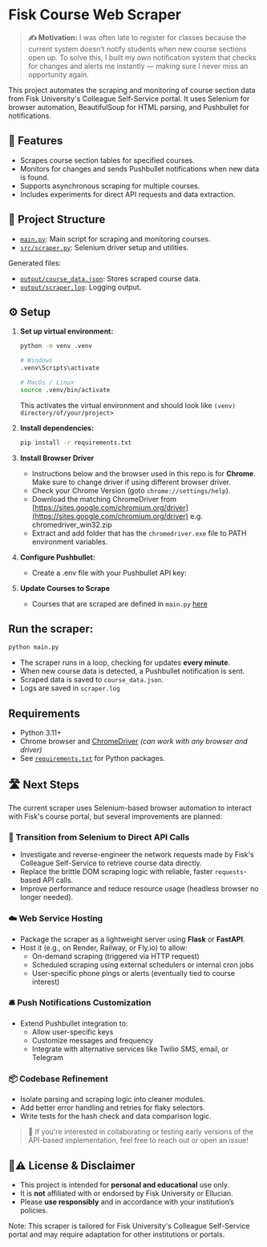 # Fisk Course Web Scraper
> **✍️ Motivation:** I was often late to register for classes because the current system doesn’t notify students when new course sections open up. To solve this, I built my own notification system that checks for changes and alerts me instantly — making sure I never miss an opportunity again.

This project automates the scraping and monitoring of course section data from Fisk University's Colleague Self-Service portal. It uses Selenium for browser automation, BeautifulSoup for HTML parsing, and Pushbullet for notifications.

## 🚀 Features

- Scrapes course section tables for specified courses.
- Monitors for changes and sends Pushbullet notifications when new data is found.
- Supports asynchronous scraping for multiple courses.
- Includes experiments for direct API requests and data extraction.

## 📁 Project Structure

- [`main.py`](main.py): Main script for scraping and monitoring courses.
- [`src/scraper.py`](src/scraper.py): Selenium driver setup and utilities.

Generated files: 
- [`output/course_data.json`](output/course_data.json): Stores scraped course data.
- [`output/scraper.log`](output/scraper.log): Logging output.

## ⚙️ Setup

1. **Set up virtual environment:**
    ```sh
    python -m venv .venv

    # Windows
    .venv\Scripts\activate

    # MacOs / Linux
    source .venv/bin/activate
    ```
    This activates the virtual environment and should look like `(venv) directory/of/your/project>`
2. **Install dependencies:**
   ```sh
   pip install -r requirements.txt
   ```
3. **Install Browser Driver**
    - Instructions below and the browser used in this repo is for **Chrome**. Make sure to change driver if using different browser driver. 
    - Check your Chrome Version (goto `chrome://settings/help`).
    - Download the matching ChromeDriver from [https://sites.google.com/chromium.org/driver](https://sites.google.com/chromium.org/driver) e.g. chromedriver_win32.zip
    - Extract and add folder that has the `chromedriver.exe` file to PATH environment variables.

4. **Configure Pushbullet:**
    - Create a .env file with your Pushbullet API key:

5. **Update Courses to Scrape**
    - Courses that are scraped are defined in `main.py` [here](main.py#L30-31)

## Run the scraper:
```sh
python main.py
```

- The scraper runs in a loop, checking for updates **every minute**.
- When new course data is detected, a Pushbullet notification is sent.
- Scraped data is saved to ``course_data.json``.
- Logs are saved in ``scraper.log``

## Requirements
- Python 3.11+
- Chrome browser and [ChromeDriver](https://chromedriver.chromium.org/downloads) *(can work with any browser and driver)*
- See [`requirements.txt`](requirements.txt) for Python packages.
## 🛣️ Next Steps

The current scraper uses Selenium-based browser automation to interact with Fisk's course portal, but several improvements are planned:

### 🔄 Transition from Selenium to Direct API Calls
- Investigate and reverse-engineer the network requests made by Fisk's Colleague Self-Service to retrieve course data directly.
- Replace the brittle DOM scraping logic with reliable, faster `requests`-based API calls.
- Improve performance and reduce resource usage (headless browser no longer needed).

### ☁️ Web Service Hosting
- Package the scraper as a lightweight server using **Flask** or **FastAPI**.
- Host it (e.g., on Render, Railway, or Fly.io) to allow:
  - On-demand scraping (triggered via HTTP request)
  - Scheduled scraping using external schedulers or internal cron jobs
  - User-specific phone pings or alerts (eventually tied to course interest)

### 🛎️ Push Notifications Customization
- Extend Pushbullet integration to:
  - Allow user-specific keys
  - Customize messages and frequency
  - Integrate with alternative services like Twilio SMS, email, or Telegram

### 📦 Codebase Refinement
- Isolate parsing and scraping logic into cleaner modules.
- Add better error handling and retries for flaky selectors.
- Write tests for the hash check and data comparison logic.

> 📌 If you're interested in collaborating or testing early versions of the API-based implementation, feel free to reach out or open an issue!

## 📄⚠️ License & Disclaimer
- This project is intended for **personal and educational** use only.  
- It is **not** affiliated with or endorsed by Fisk University or Ellucian.  
- Please **use responsibly** and in accordance with your institution’s policies.

Note: This scraper is tailored for Fisk University's Colleague Self-Service portal and may require adaptation for other institutions or portals.
